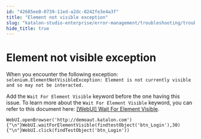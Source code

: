 ```yaml
---
id: "42685ee0-0739-11ed-a2dc-0242fe3e4a3f"
title: "Element not visible exception"
slug: "katalon-studio-enterprise/error-management/troubleshooting/troubleshoot-web-automated-testing/element-not-visible-exception"
hide_title: true
---
```


# <a id="troubleshooting-1490" class="anchor_top_offset"/><a id="ariaid-title1" class="anchor_top_offset"/>Element not visible exception

<section xmlns="http://www.w3.org/1999/xhtml" className="section condition"><p className="p">When you encounter the following exception: <code className="ph codeph">selenium.ElementNotVisibleException: Element is not currently visible and so may not be interacted.</code></p></section> 
<div xmlns="http://www.w3.org/1999/xhtml" className="bodydiv troubleSolution"><section className="section remedy"><div className="li step p"><span className="ph cmd">Add the <code className="ph codeph">Wait For Element Visible</code> keyword before the one having this issue. To learn more about the <code className="ph codeph">Wait For Element Visible</code> keyword, you can refer to this document here: <a className="xref" href="/docs/katalon-studio-enterprise/keywords/web-ui-keywords/webui-wait-for-element-visible">[WebUI] Wait For Element Visible</a>. </span><div className="itemgroup stepxmp"><pre className="pre codeblock"><code>WebUI.openBrowser('http://demoaut.katalon.com'){"\n"}WebUI.waitForElementVisible(findtestObject('btn_Login'),30){"\n"}WebUI.click(findTestObject('btn_Login'))</code></pre></div></div></section></div>

